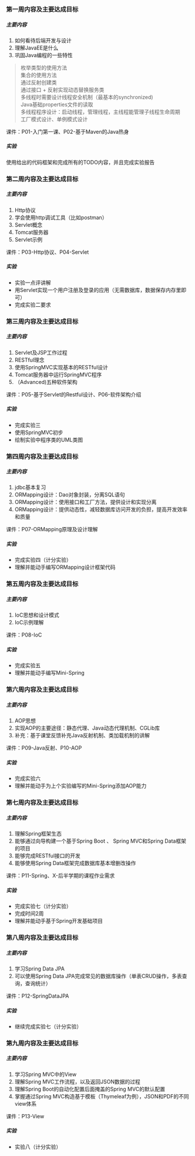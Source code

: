 ### 第一周内容及主要达成目标

##### 主要内容
1. 如何看待后端开发与设计   
1. 理解JavaEE是什么     
1. 巩固Java编程的一些特性     
> 枚举类型的使用方法     
> 集合的使用方法    
> 通过反射创建类     
> 通过接口 + 反射实现动态替换服务类     
> 多线程时需要设计线程安全机制（最基本的synchronized)     
> Java基础properties文件的读取     
> 多线程程序设计：启动线程，管理线程，主线程能管理子线程生命周期     
> 工厂模式设计、单例模式设计     

课件：P01-入门第一课、P02-基于Maven的Java热身    

##### 实验
使用给出的代码框架和完成所有的TODO内容，并且完成实验报告     

### 第二周内容及主要达成目标

##### 主要内容
1. Http协议   
1. 学会使用http调试工具（比如postman）     
1. Servlet概念  
1. Tomcat服务器 
1. Servlet示例  

课件：P03-Http协议、P04-Servlet    

##### 实验
- 实验一点评讲解      
- 用Servlet实现一个用户注册及登录的应用（无需数据库，数据保存内存里即可）  
- 完成实验二要求

### 第三周内容及主要达成目标

##### 主要内容
1. Servlet及JSP工作过程     
1. RESTful理念     
1. 使用SpringMVC实现基本的RESTful设计  
1. Tomcat服务器中运行SpringMVC程序 
1. （Advanced)五种软件架构 


课件：P05-基于Servlet的Restful设计、P06-软件架构介绍    

##### 实验
- 完成实验三           
- 使用SpringMVC初步  
- 绘制实验中程序类的UML类图 

### 第四周内容及主要达成目标

##### 主要内容

1. jdbc基本复习
1. ORMapping设计：Dao对象封装，分离SQL语句     
1. ORMapping设计：使用接口和工厂方法，提供设计和实现分离
1. ORMapping设计：提供动态性，减轻数据库访问开发的负担，提高开发效率和质量 


课件：P07-ORMapping原理及设计理解   

##### 实验

- 完成实验四（计分实验）           
- 理解并能动手编写ORMapping设计框架代码  

### 第五周内容及主要达成目标

##### 主要内容

1. IoC思想和设计模式
1. IoC示例理解


课件：P08-IoC

##### 实验

- 完成实验五
- 理解并能动手编写Mini-Spring

### 第六周内容及主要达成目标

##### 主要内容

1. AOP思想
1. 实现AOP的主要途径：静态代理、Java动态代理机制、CGLib库
1. 补充：基于课堂反馈补充Java反射机制、类加载机制的讲解


课件：P09-Java反射、P10-AOP

##### 实验

- 完成实验六
- 理解并能动手为上个实验编写的Mini-Spring添加AOP能力



### 第七周内容及主要达成目标

##### 主要内容

1. 理解Spring框架生态
1. 能够通过向导构建一个基于Spring Boot 、 Spring MVC和Spring Data框架的项目
1. 能够完成RESTful接口的开发
1. 能够使用Spring Data框架完成数据库基本增删改操作


课件：P11-Spring、X-后半学期的课程作业需求

##### 实验

- 完成实验七（计分实验）
- 完成时间2周
- 理解并能动手基于Spring开发基础项目



### 第八周内容及主要达成目标

##### 主要内容

1. 学习Spring Data JPA
1. 可以使用Spring Data JPA完成常见的数据库操作（单表CRUD操作，多表查询，查询统计）


课件：P12-SpringDataJPA

##### 实验

- 继续完成实验七（计分实验）




### 第九周内容及主要达成目标

##### 主要内容

1. 学习Spring MVC中的View
1. 理解Spring MVC工作流程，以及返回JSON数据的过程
1. 理解Spring Boot的自动化配置后面掩盖的Spring MVC的默认配置
1. 掌握通过Spring MVC构造基于模板（Thymeleaf为例），JSON和PDF的不同view体系


课件：P13-View

##### 实验

- 实验八（计分实验）